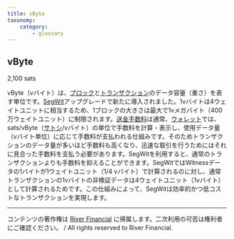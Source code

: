 ```yaml
---
title: vByte
taxonomy:
    category:
        - glossary
---
```


## vByte
2,100 sats

vByte（vバイト）は、[ブロック](https://lostinbitcoin.sakuraweb.com/glossary/block/)と[トランザクション](https://lostinbitcoin.sakuraweb.com/glossary/transaction/)のデータ容量（重さ）を表す単位です。[SegWit](https://lostinbitcoin.sakuraweb.com/glossary/segwit/)アップグレードで新たに導入されました。1vバイトは4ウェイトユニットに相当するため、1ブロックの大きさは最大で1vメガバイト（400万ウェイトユニット）に制限されます。[送金手数料](https://lostinbitcoin.sakuraweb.com/glossary/transaction_fee/)は通常、[ウォレット](https://lostinbitcoin.sakuraweb.com/glossary/wallet/)では、sats/vByte（[サトシ](https://lostinbitcoin.sakuraweb.com/glossary/satoshi/)/vバイト）の単位で手数料を計算・表示し、使用データ量（vバイト単位）に応じて手数料が支払われる仕組みです。そのためトランザクションのデータ量が多いほど手数料も高くなり、迅速な取引を行うためにはそれに見合った手数料を支払う必要があります。SegWitを利用すると、通常のトランザクションよりも手数料を抑えることができます。SegWitではWitnessデータの1バイトが1ウェイトユニット（1/4 vバイト）で計算されるのに対し、通常トランザクションの1vバイトの非検証データは4ウェイトユニット（1vバイト）として計算されるためです。この仕組みによって、SegWitは効率的かつ低コストなトランザクションを実現します。

---
コンテンツの著作権は [River Financial](https://river.com/) に帰属します。二次利用の可否は権利者にご確認ください。 / All rights reserved to River Financial.
